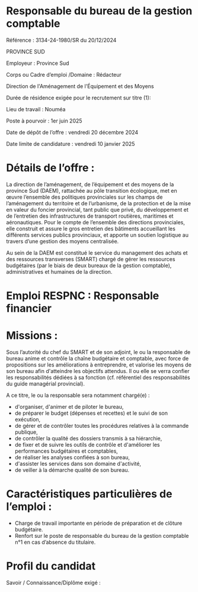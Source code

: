 # Responsable du bureau de la gestion comptable

Référence : 3134-24-1980/SR du 20/12/2024

PROVINCE SUD

Employeur : Province Sud

Corps ou Cadre d’emploi /Domaine : Rédacteur

Direction de l'Aménagement de l'Équipement et des Moyens

Durée de résidence exigée pour le recrutement sur titre (1):

Lieu de travail : Nouméa

Poste à pourvoir : 1er juin 2025

Date de dépôt de l’offre : vendredi 20 décembre 2024

Date limite de candidature : vendredi 10 janvier 2025

# Détails de l’offre :

La direction de l’aménagement, de l’équipement et des moyens de la province Sud (DAEM), rattachée au pôle transition écologique, met en œuvre l’ensemble des politiques provinciales sur les champs de l’aménagement du territoire et de l’urbanisme, de la protection et de la mise en valeur du foncier provincial, tant public que privé, du développement et de l’entretien des infrastructures de transport routières, maritimes et aéronautiques. Pour le compte de l’ensemble des directions provinciales, elle construit et assure le gros entretien des bâtiments accueillant les différents services publics provinciaux, et apporte un soutien logistique au travers d’une gestion des moyens centralisée.

Au sein de la DAEM est constitué le service du management des achats et des ressources transverses (SMART) chargé de gérer les ressources budgétaires (par le biais de deux bureaux de la gestion comptable), administratives et humaines de la direction.

# Emploi RESPNC : Responsable financier

# Missions :

Sous l’autorité du chef du SMART et de son adjoint, le ou la responsable de bureau anime et contrôle la chaîne budgétaire et comptable, avec force de propositions sur les améliorations à entreprendre, et valorise les moyens de son bureau afin d'atteindre les objectifs attendus. Il ou elle se verra confier les responsabilités dédiées à sa fonction (cf. référentiel des responsabilités du guide managérial provincial).

A ce titre, le ou la responsable sera notamment chargé(e) :

- d'organiser, d'animer et de piloter le bureau,
- de préparer le budget (dépenses et recettes) et le suivi de son exécution,
- de gérer et de contrôler toutes les procédures relatives à la commande publique,
- de contrôler la qualité des dossiers transmis à sa hiérarchie,
- de fixer et de suivre les outils de contrôle et d'améliorer les performances budgétaires et comptables,
- de réaliser les analyses confiées à son bureau,
- d'assister les services dans son domaine d'activité,
- de veiller à la démarche qualité de son bureau.

# Caractéristiques particulières de l’emploi :

- Charge de travail importante en période de préparation et de clôture budgétaire.
- Renfort sur le poste de responsable du bureau de la gestion comptable n°1 en cas d’absence du titulaire.

# Profil du candidat

Savoir / Connaissance/Diplôme exigé :